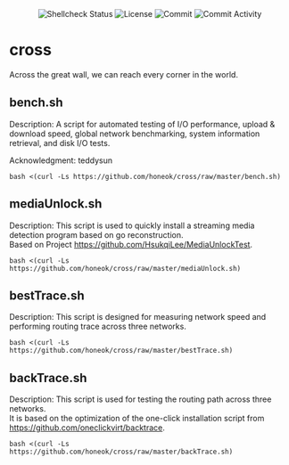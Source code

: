 <div align="center">
  <img src="https://img.shields.io/github/actions/workflow/status/honeok/cross/shellcheck.yml?branch=master&label=shellcheck&logo=github&style=flat-square" alt="Shellcheck Status" />
  <img src="https://img.shields.io/github/license/honeok/cross.svg?style=flat-square" alt="License" />
  <img src="https://img.shields.io/github/last-commit/honeok/cross.svg?style=flat-square" alt="Commit" />
  <img src="https://img.shields.io/github/commit-activity/m/honeok/cross.svg?style=flat-square" alt="Commit Activity" />
</div>

# cross

Across the great wall, we can reach every corner in the world.

## bench.sh

Description: A script for automated testing of I/O performance, upload & download speed, global network benchmarking, system information retrieval, and disk I/O tests.

Acknowledgment: teddysun

```shell
bash <(curl -Ls https://github.com/honeok/cross/raw/master/bench.sh)
```

## mediaUnlock.sh

Description: This script is used to quickly install a streaming media detection program based on go reconstruction.<br>
Based on Project https://github.com/HsukqiLee/MediaUnlockTest.

```shell
bash <(curl -Ls https://github.com/honeok/cross/raw/master/mediaUnlock.sh)
```

## bestTrace.sh

Description: This script is designed for measuring network speed and performing routing trace across three networks.

```shell
bash <(curl -Ls https://github.com/honeok/cross/raw/master/bestTrace.sh)
```

## backTrace.sh

Description: This script is used for testing the routing path across three networks.<br>
It is based on the optimization of the one-click installation script from https://github.com/oneclickvirt/backtrace.

```shell
bash <(curl -Ls https://github.com/honeok/cross/raw/master/backTrace.sh)
```